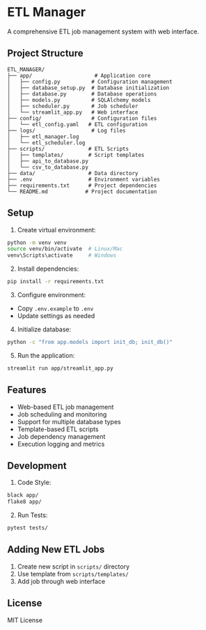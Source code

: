 # ETL Manager

A comprehensive ETL job management system with web interface.

## Project Structure

```
ETL_MANAGER/
├── app/                    # Application core
│   ├── config.py          # Configuration management
│   ├── database_setup.py  # Database initialization
│   ├── database.py        # Database operations
│   ├── models.py          # SQLAlchemy models
│   ├── scheduler.py       # Job scheduler
│   └── streamlit_app.py   # Web interface
├── config/                # Configuration files
│   └── etl_config.yaml   # ETL configuration
├── logs/                  # Log files
│   ├── etl_manager.log
│   └── etl_scheduler.log
├── scripts/              # ETL Scripts
│   ├── templates/        # Script templates
│   ├── api_to_database.py
│   └── csv_to_database.py
├── data/                 # Data directory
├── .env                  # Environment variables
├── requirements.txt      # Project dependencies
└── README.md            # Project documentation
```

## Setup

1. Create virtual environment:
```bash
python -m venv venv
source venv/bin/activate  # Linux/Mac
venv\Scripts\activate     # Windows
```

2. Install dependencies:
```bash
pip install -r requirements.txt
```

3. Configure environment:
- Copy `.env.example` to `.env`
- Update settings as needed

4. Initialize database:
```bash
python -c "from app.models import init_db; init_db()"
```

5. Run the application:
```bash
streamlit run app/streamlit_app.py
```

## Features

- Web-based ETL job management
- Job scheduling and monitoring
- Support for multiple database types
- Template-based ETL scripts
- Job dependency management
- Execution logging and metrics

## Development

1. Code Style:
```bash
black app/
flake8 app/
```

2. Run Tests:
```bash
pytest tests/
```

## Adding New ETL Jobs

1. Create new script in `scripts/` directory
2. Use template from `scripts/templates/`
3. Add job through web interface

## License

MIT License
